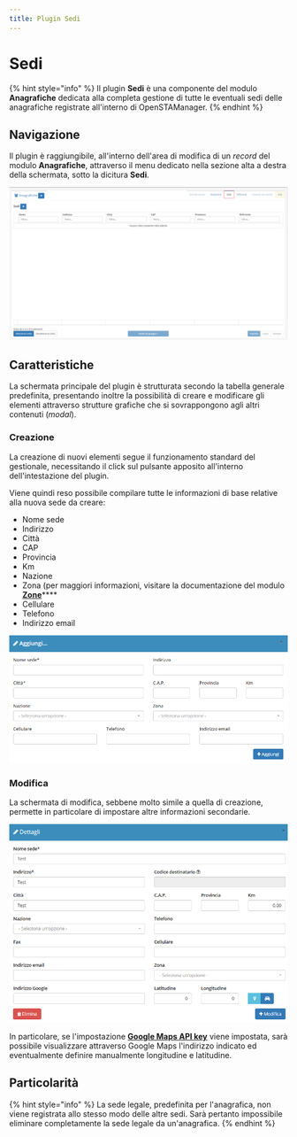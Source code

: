 ```yaml
---
title: Plugin Sedi
---
```


# Sedi

{% hint style="info" %}
Il plugin **Sedi** è una componente del modulo **Anagrafiche** dedicata alla completa gestione di tutte le eventuali sedi delle anagrafiche registrate all'interno di OpenSTAManager.
{% endhint %}

## Navigazione

Il plugin è raggiungibile, all'interno dell'area di modifica di un _record_ del modulo **Anagrafiche**, attraverso il menu dedicato nella sezione alta a destra della schermata, sotto la dicitura **Sedi**.

![Screenshot navigazione plugin Sedi ](../../../../.gitbook/assets/sedi.PNG)

## Caratteristiche

La schermata principale del plugin è strutturata secondo la tabella generale predefinita, presentando inoltre la possibilità di creare e modificare gli elementi attraverso strutture grafiche che si sovrappongono agli altri contenuti \(_modal_\).

### Creazione

La creazione di nuovi elementi segue il funzionamento standard del gestionale, necessitando il click sul pulsante apposito all'interno dell'intestazione del plugin.

Viene quindi reso possibile compilare tutte le informazioni di base relative alla nuova sede da creare:

* Nome sede
* Indirizzo
* Città
* CAP
* Provincia
* Km
* Nazione
* Zona \(per maggiori informazioni, visitare la documentazione del modulo [**Zone**](../zone.md)\*\*\*\*
* Cellulare
* Telefono
* Indirizzo email

![Screenshot creazione sedi](../../../../.gitbook/assets/aggiungisedi.PNG)

### Modifica

La schermata di modifica, sebbene molto simile a quella di creazione, permette in particolare di impostare altre informazioni secondarie.

![Modifica record sedi](../../../../.gitbook/assets/dettagli-sedi.PNG)

In particolare, se l'impostazione [**Google Maps API key**](../maps.md) viene impostata, sarà possibile visualizzare attraverso Google Maps l'indirizzo indicato ed eventualmente definire manualmente longitudine e latitudine.

## Particolarità

{% hint style="info" %}
La sede legale, predefinita per l'anagrafica, non viene registrata allo stesso modo delle altre sedi. Sarà pertanto impossibile eliminare completamente la sede legale da un'anagrafica.
{% endhint %}

